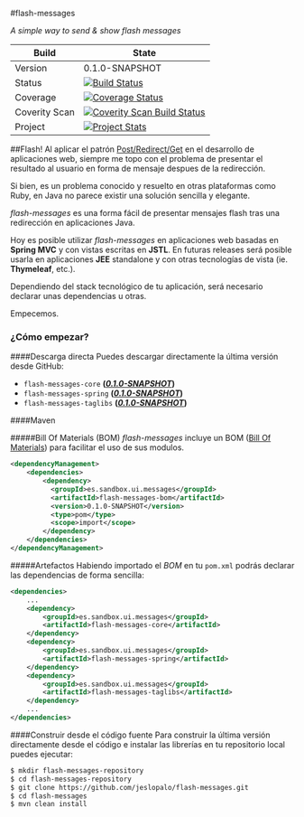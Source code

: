 #flash-messages

_A simple way to send &amp; show *flash messages*_


|Build| State |
|--------|--------|
|Version|0.1.0-SNAPSHOT|
|Status |[![Build Status](https://travis-ci.org/jeslopalo/flash-messages.svg?branch=0.1.0)](https://travis-ci.org/jeslopalo/flash-messages)     |
|Coverage |[![Coverage Status](https://coveralls.io/repos/jeslopalo/flash-messages/badge.png?branch=0.1.0)](https://coveralls.io/r/jeslopalo/flash-messages?branch=0.1.0)|
|Coverity Scan |[![Coverity Scan Build Status](https://scan.coverity.com/projects/2142/badge.svg?branch=0.1.0)](https://scan.coverity.com/projects/2142?branch=0.1.0)|
|Project|[![Project Stats](https://www.ohloh.net/p/flash-messages/widgets/project_thin_badge.gif)](https://www.ohloh.net/p/flash-messages) |

##Flash!
Al aplicar el patrón [Post/Redirect/Get](http://en.wikipedia.org/wiki/Post/Redirect/Get) en el desarrollo de aplicaciones web, siempre me topo con el problema de presentar el resultado al usuario en forma de mensaje despues de la redirección.

Si bien, es un problema conocido y resuelto en otras plataformas como Ruby, en Java no parece existir una solución sencilla y elegante.

*flash-messages* es una forma fácil de presentar mensajes flash tras una redirección en aplicaciones Java.

Hoy es posible utilizar *flash-messages* en aplicaciones web basadas en **Spring MVC** y con vistas escritas en **JSTL**. En futuras releases será posible usarla en aplicaciones **JEE** standalone y con otras tecnologías de vista (ie. **Thymeleaf**, etc.).

Dependiendo del stack tecnológico de tu aplicación, será necesario declarar unas dependencias u otras.

Empecemos.

### ¿Cómo empezar?
####Descarga directa
Puedes descargar directamente la última versión desde GitHub: 

 - `flash-messages-core`        **(_[0.1.0-SNAPSHOT](http://)_)**
 - `flash-messages-spring`      **(_[0.1.0-SNAPSHOT](http://)_)**
 - `flash-messages-taglibs`     **(_[0.1.0-SNAPSHOT](http://)_)**

####Maven

#####Bill Of Materials (BOM)
*flash-messages* incluye un BOM ([Bill Of Materials](http://howtodoinjava.com/2014/02/18/maven-bom-bill-of-materials-dependency/)) para facilitar el uso de sus modulos.

```xml
<dependencyManagement>
    <dependencies>
        <dependency>
          <groupId>es.sandbox.ui.messages</groupId>
          <artifactId>flash-messages-bom</artifactId>
          <version>0.1.0-SNAPSHOT</version>
          <type>pom</type>
          <scope>import</scope>
        </dependency>
    </dependencies>
</dependencyManagement>
```
#####Artefactos
Habiendo importado el *BOM* en tu `pom.xml` podrás declarar las dependencias de forma sencilla:

```xml
<dependencies>
    ...
    <dependency>
        <groupId>es.sandbox.ui.messages</groupId>
        <artifactId>flash-messages-core</artifactId>
    </dependency>
    <dependency>
        <groupId>es.sandbox.ui.messages</groupId>
        <artifactId>flash-messages-spring</artifactId>
    </dependency>
    <dependency>
        <groupId>es.sandbox.ui.messages</groupId>
        <artifactId>flash-messages-taglibs</artifactId>
    </dependency>
    ...
</dependencies>
```
####Construir desde el código fuente
Para construir la última versión directamente desde el código e instalar las librerías en tu repositorio local puedes ejecutar:

```zsh
$ mkdir flash-messages-repository
$ cd flash-messages-repository
$ git clone https://github.com/jeslopalo/flash-messages.git
$ cd flash-messages
$ mvn clean install
```


